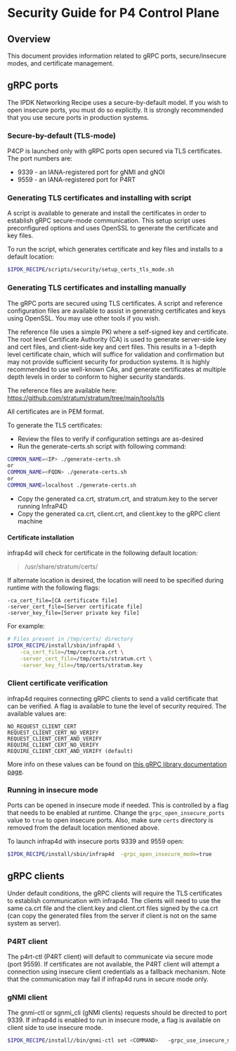 # Security Guide for P4 Control Plane

## Overview

This document provides information related to gRPC ports, secure/insecure
modes, and certificate management.

## gRPC ports

The IPDK Networking Recipe uses a secure-by-default model. If you wish to
open insecure ports, you must do so explicitly. It is strongly recommended
that you use secure ports in production systems.

### Secure-by-default (TLS-mode)

P4CP is launched only with gRPC ports open secured via TLS certificates.
The port numbers are:

* 9339 - an IANA-registered port for gNMI and gNOI
* 9559 - an IANA-registered port for P4RT

### Generating TLS certificates and installing with script

A script is available to generate and install the certificates in order to
establish gRPC secure-mode communication. This setup script uses
preconfigured options and uses OpenSSL to generate the certificate and key files.

To run the script, which generates certificate and key files and installs to
a default location:

```bash
$IPDK_RECIPE/scripts/security/setup_certs_tls_mode.sh
```

### Generating TLS certificates and installing manually

The gRPC ports are secured using TLS certificates. A script and reference
configuration files are available to assist in generating certificates and
keys using OpenSSL. You may use other tools if you wish.

The reference file uses a simple PKI where a self-signed key and certificate.
The root level Certificate Authority (CA) is used to generate server-side
key and cert files, and client-side key and cert files. This results in a 1-depth
level certificate chain, which will suffice for validation and confirmation
but may not provide sufficient security for production systems. It is
highly recommended to use well-known CAs, and generate certificates at multiple
depth levels in order to conform to higher security standards.

The reference files are available here: <https://github.com/stratum/stratum/tree/main/tools/tls>

All certificates are in PEM format.

To generate the TLS certificates:

* Review the files to verify if configuration settings are as-desired
* Run the generate-certs.sh script with following command:

```bash
COMMON_NAME=<IP> ./generate-certs.sh
or
COMMON_NAME=<FQDN> ./generate-certs.sh
or
COMMON_NAME=localhost ./generate-certs.sh
```

* Copy the generated ca.crt, stratum.crt, and stratum.key to the server
  running InfraP4D
* Copy the generated ca.crt, client.crt, and client.key to the gRPC client
  machine

#### Certificate installation

infrap4d will check for certificate in the following default location:

> /usr/share/stratum/certs/

If alternate location is desired, the location will need to be specified
during runtime with the following flags:

```text
-ca_cert_file=[CA certificate file]
-server_cert_file=[Server certificate file]
-server_key_file=[Server private key file]
```

For example:

```bash
# Files present in /tmp/certs/ directory
$IPDK_RECIPE/install/sbin/infrap4d \
    -ca_cert_file=/tmp/certs/ca.crt \
    -server_cert_file=/tmp/certs/stratum.crt \
    -server_key_file=/tmp/certs/stratum.key
```

### Client certificate verification

infrap4d requires connecting gRPC clients to send a valid certificate
that can be verified. A flag is available to tune the level
of security required. The available values are:

```text
NO_REQUEST_CLIENT_CERT
REQUEST_CLIENT_CERT_NO_VERIFY
REQUEST_CLIENT_CERT_AND_VERIFY
REQUIRE_CLIENT_CERT_NO_VERIFY
REQUIRE_CLIENT_CERT_AND_VERIFY (default)
```

More info on these values can be found on [this gRPC library documentation page](https://grpc.github.io/grpc/cpp/grpc__security__constants_8h.html#a29ffe63a8bb3b4945ecab42d82758f09).

### Running in insecure mode

Ports can be opened in insecure mode if needed. This is controlled
by a flag that needs to be enabled at runtime. Change the
`grpc_open_insecure_ports` value to `true` to open insecure ports.
Also, make sure `certs` directory is removed from the default location mentioned
above.

To launch infrap4d with insecure ports 9339 and 9559 open:

```bash
$IPDK_RECIPE/install/sbin/infrap4d  -grpc_open_insecure_mode=true
```

## gRPC clients

Under default conditions, the gRPC clients will require the TLS certificates
to establish communication with infrap4d. The clients will need
to use the same ca.crt file and the client.key and client.crt files signed
by the ca.crt (can copy the generated files from the server if client is not
on the same system as server).

### P4RT client

The p4rt-ctl (P4RT client) will default to communicate via secure mode
(port 9559). If certificates are not available, the P4RT client will attempt a
connection using insecure client credentials as a fallback mechanism. Note that
the communication may fail if infrap4d runs in secure mode only.

### gNMI client

The gnmi-ctl or sgnmi_cli (gNMI clients) requests should be directed to port 9339.
If infrap4d is enabled to run in insecure mode, a flag is available on client side
to use insecure mode.

```bash
$IPDK_RECIPE/install//bin/gnmi-ctl set <COMMAND>   -grpc_use_insecure_mode=true
```
